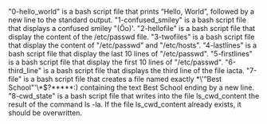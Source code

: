 "0-hello_world" is a bash script file that prints “Hello, World”, followed by a new line to the standard output.
"1-confused_smiley" is a bash script file that displays a confused smiley "(Ôo)'.
"2-hellofile" is a bash script file that display the content of the /etc/passwd file.
"3-twofiles" is a bash script file that display the content of "/etc/passwd" and "/etc/hosts".
"4-lastlines" is a bash script file that display the last 10 lines of "/etc/passwd".
"5-firstlines" is a bash script file that display the first 10 lines of "/etc/passwd".
"6-third_line" is a bash script file that displays the third line of the file iacta.
"7-file" is a bash script file that creates a file named exactly \*\\'"Best School"\'\\*$\?\*\*\*\*\*:) containing the text Best School ending by a new line.
"8-cwd_state" is a bash script file that writes into the file ls_cwd_content the result of the command ls -la. If the file ls_cwd_content already exists, it should be overwritten.
